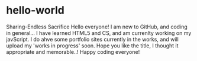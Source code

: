 # hello-world
Sharing-Endless Sacrifice
Hello everyone! I am new to GitHub, and coding in general... I have learned HTML5 and CS, and am currenlty working on my javScript. I do ahve some portfolio sites currently in the works, and will upload my 'works in progress' soon. Hope you like the title, I thought it appropriate and memorable..!
Happy coding everyone!
